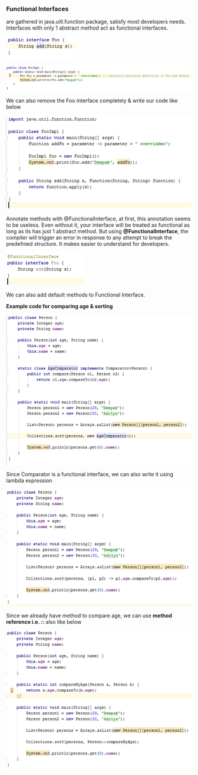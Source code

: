 
### Functional Interfaces

are gathered in java.uitl.function package, satisfy most developers needs. Interfaces with only 1 abstract method act as functional interfaces.

![](https://github.com/deepakmotlani/Notes/blob/master/Java-8/images/functional-interface.PNG)

![](https://github.com/deepakmotlani/Notes/blob/master/Java-8/images/functional-interface-definition.PNG)

We can also remove the Foo interface completely & write our code like below

![](https://github.com/deepakmotlani/Notes/blob/master/Java-8/images/functional-interface-without-interface.PNG)

Annotate methods with @FunctionalInterface, at first, this annotation seems to be useless. Even without it, your interface will be treated as functional as long as its has just 1 abstract method. But using **@FunctionalInterface**, the compiler will trigger an error in response to any attempt to break the predefnied structure. It makes easier to understand for developers.

![](https://github.com/deepakmotlani/Notes/blob/master/Java-8/images/functional-interface-annotated.PNG)

We can also add default methods to Functional Interface.

**Example code for comparing age & sorting**

![](https://github.com/deepakmotlani/Notes/blob/master/Java-8/images/example-1-normal-java-code.PNG)

Since Comparator is a functional interface, we can also write it using lambda expression

![](https://github.com/deepakmotlani/Notes/blob/master/Java-8/images/example-1-using-lambda.PNG)

Since we already have method to compare age, we can use **method reference i.e. ::** also like below

![](https://github.com/deepakmotlani/Notes/blob/master/Java-8/images/example-1-using-method-ref.PNG)
